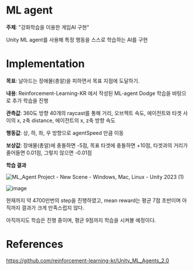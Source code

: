 # ML agent

**주제**: "강화학습을 이용한 게임AI 구현" 

Unity ML agent를 사용해 특정 행동을 스스로 학습하는 AI를 구현 

# Implementation 

**목표**: 날아드는 장애물(총알)을 피하면서 목표 지점에 도달하기. 

**내용**: Reinforcement-Learning-KR 에서 작성된 ML-agent Dodge 학습을 바탕으로 추가 학습을 진행 

**관측값**: 360도 방향 40개의 raycast를 통해 거리, 오브젝트 속도, 에이전트와 타겟 사이의 x, z축 distance, 에이전트의 x, z축 방향 속도 

**행동값**: 상, 하, 좌, 우 방향으로 agentSpeed 만큼 이동 

**보상값**: 장애물(총알)에 충돌하면 -5점, 목표 타겟에 충돌하면 +10점, 타겟과의 거리가 줄어들면 0.01점, 그렇지 않으면 -0.01점 

**학습 결과** 

![ML_Agent Project - New Scene - Windows, Mac, Linux - Unity 2023 (1)](https://github.com/user-attachments/assets/a0d16dd7-d65b-4ab4-ae0c-36aa06925cba)

![image](https://github.com/user-attachments/assets/253a3573-7b89-4993-899c-f796b6385412)

현재까지 약 4700만번의 step을 진행하였고, mean reward는 평균 7점 초반이며 아직까지 결과가 크게 만족스럽지 않다. 

아직까지도 학습은 진행 중이며, 평균 9점까지 학습을 시켜볼 예정이다. 

# References

https://github.com/reinforcement-learning-kr/Unity_ML_Agents_2.0
